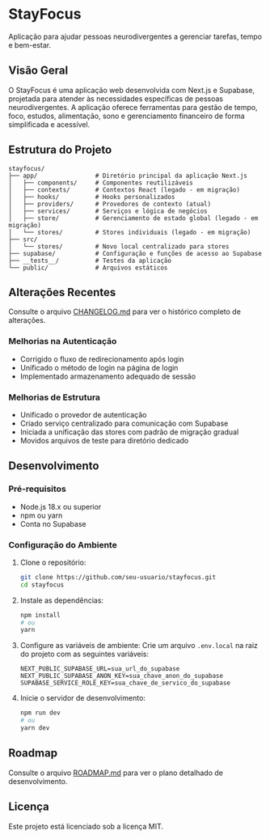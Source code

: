 # StayFocus

Aplicação para ajudar pessoas neurodivergentes a gerenciar tarefas, tempo e bem-estar.

## Visão Geral

O StayFocus é uma aplicação web desenvolvida com Next.js e Supabase, projetada para atender às necessidades específicas de pessoas neurodivergentes. A aplicação oferece ferramentas para gestão de tempo, foco, estudos, alimentação, sono e gerenciamento financeiro de forma simplificada e acessível.

## Estrutura do Projeto

```
stayfocus/
├── app/                # Diretório principal da aplicação Next.js
│   ├── components/     # Componentes reutilizáveis
│   ├── contexts/       # Contextos React (legado - em migração)
│   ├── hooks/          # Hooks personalizados
│   ├── providers/      # Provedores de contexto (atual)
│   ├── services/       # Serviços e lógica de negócios
│   ├── store/          # Gerenciamento de estado global (legado - em migração)
│   └── stores/         # Stores individuais (legado - em migração)
├── src/
│   └── stores/         # Novo local centralizado para stores
├── supabase/           # Configuração e funções de acesso ao Supabase
├── __tests__/          # Testes da aplicação
└── public/             # Arquivos estáticos
```

## Alterações Recentes

Consulte o arquivo [CHANGELOG.md](./CHANGELOG.md) para ver o histórico completo de alterações.

### Melhorias na Autenticação

- Corrigido o fluxo de redirecionamento após login
- Unificado o método de login na página de login
- Implementado armazenamento adequado de sessão

### Melhorias de Estrutura

- Unificado o provedor de autenticação
- Criado serviço centralizado para comunicação com Supabase
- Iniciada a unificação das stores com padrão de migração gradual
- Movidos arquivos de teste para diretório dedicado

## Desenvolvimento

### Pré-requisitos

- Node.js 18.x ou superior
- npm ou yarn
- Conta no Supabase

### Configuração do Ambiente

1. Clone o repositório:
   ```bash
   git clone https://github.com/seu-usuario/stayfocus.git
   cd stayfocus
   ```

2. Instale as dependências:
   ```bash
   npm install
   # ou
   yarn
   ```

3. Configure as variáveis de ambiente:
   Crie um arquivo `.env.local` na raiz do projeto com as seguintes variáveis:
   ```
   NEXT_PUBLIC_SUPABASE_URL=sua_url_do_supabase
   NEXT_PUBLIC_SUPABASE_ANON_KEY=sua_chave_anon_do_supabase
   SUPABASE_SERVICE_ROLE_KEY=sua_chave_de_servico_do_supabase
   ```

4. Inicie o servidor de desenvolvimento:
   ```bash
   npm run dev
   # ou
   yarn dev
   ```

## Roadmap

Consulte o arquivo [ROADMAP.md](./ROADMAP.md) para ver o plano detalhado de desenvolvimento.

## Licença

Este projeto está licenciado sob a licença MIT.
